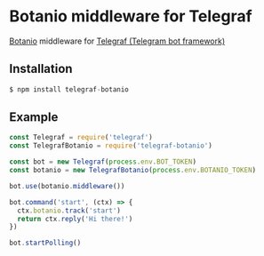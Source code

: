 # Botanio middleware for Telegraf
[Botanio](http://botan.io) middleware for [Telegraf (Telegram bot framework)](https://github.com/telegraf/telegraf)
## Installation
```js
$ npm install telegraf-botanio
```
## Example
```js
const Telegraf = require('telegraf')
const TelegrafBotanio = require('telegraf-botanio')

const bot = new Telegraf(process.env.BOT_TOKEN)
const botanio = new TelegrafBotanio(process.env.BOTANIO_TOKEN)

bot.use(botanio.middleware())

bot.command('start', (ctx) => {
  ctx.botanio.track('start')
  return ctx.reply('Hi there!')
})

bot.startPolling()
```
